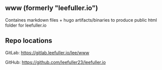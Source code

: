 ## www (formerly "leefuller.io")

Containes markdown files + hugo artifacts/binaries to produce public html folder for leefuller.io

## Repo locations

GitLab: https://gitlab.leefuller.io/lee/www

GitHub: https://github.com/leefuller23/leefuller.io
